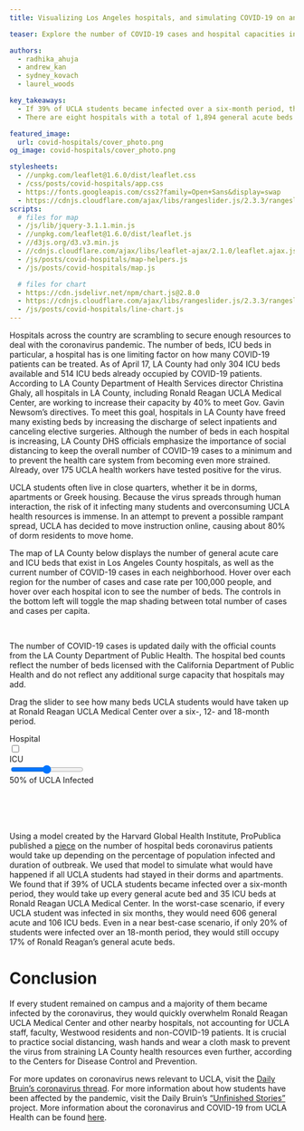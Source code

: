 ```yaml
---
title: Visualizing Los Angeles hospitals, and simulating COVID-19 on an unprotected UCLA

teaser: Explore the number of COVID-19 cases and hospital capacities in each neighborhood within Los Angeles County. What would have happened if UCLA students were on campus and became infected? We investigate the consequences.

authors:
  - radhika_ahuja
  - andrew_kan
  - sydney_kovach
  - laurel_woods

key_takeaways:
  - If 39% of UCLA students became infected over a six-month period, they alone would take up every general acute bed at Ronald Reagan UCLA Medical Center.
  - There are eight hospitals with a total of 1,894 general acute beds and 338 ICU beds within a five-mile radius of UCLA.

featured_image:
  url: covid-hospitals/cover_photo.png
og_image: covid-hospitals/cover_photo.png

stylesheets:
  - //unpkg.com/leaflet@1.6.0/dist/leaflet.css
  - /css/posts/covid-hospitals/app.css
  - https://fonts.googleapis.com/css2?family=Open+Sans&display=swap
  - https://cdnjs.cloudflare.com/ajax/libs/rangeslider.js/2.3.3/rangeslider.min.css
scripts:
  # files for map
  - /js/lib/jquery-3.1.1.min.js
  - //unpkg.com/leaflet@1.6.0/dist/leaflet.js
  - //d3js.org/d3.v3.min.js
  - //cdnjs.cloudflare.com/ajax/libs/leaflet-ajax/2.1.0/leaflet.ajax.js
  - /js/posts/covid-hospitals/map-helpers.js
  - /js/posts/covid-hospitals/map.js

  # files for chart
  - https://cdn.jsdelivr.net/npm/chart.js@2.8.0
  - https://cdnjs.cloudflare.com/ajax/libs/rangeslider.js/2.3.3/rangeslider.min.js
  - /js/posts/covid-hospitals/line-chart.js
---
```


Hospitals across the country are scrambling to secure enough resources to deal with the coronavirus pandemic. The number of beds, ICU beds in particular, a hospital has is one limiting factor on how many COVID-19 patients can be treated. As of April 17, LA County had only 304 ICU beds available and 514 ICU beds already occupied by COVID-19 patients. According to LA County Department of Health Services director Christina Ghaly, all hospitals in LA County, including Ronald Reagan UCLA Medical Center, are working to increase their capacity by 40% to meet Gov. Gavin Newsom’s directives. To meet this goal, hospitals in LA County have freed many existing beds by increasing the discharge of select inpatients and canceling elective surgeries. Although the number of beds in each hospital is increasing, LA County DHS officials emphasize the importance of social distancing to keep the overall number of COVID-19 cases to a minimum and to prevent the health care system from becoming even more strained. Already, over 175 UCLA health workers have tested positive for the virus.

UCLA students often live in close quarters, whether it be in dorms, apartments or Greek housing. Because the virus spreads through human interaction, the risk of it infecting many students and overconsuming UCLA health resources is immense. In an attempt to prevent a possible rampant spread, UCLA has decided to move instruction online, causing about 80% of dorm residents to move home.

The map of LA County below displays the number of general acute care and ICU beds that exist in Los Angeles County hospitals, as well as the current number of COVID-19 cases in each neighborhood. Hover over each region for the number of cases and case rate per 100,000 people, and hover over each hospital icon to see the number of beds. The controls in the bottom left will toggle the map shading between total number of cases and cases per capita.

<div id="map-container">
  <div id="map"></div>
  <p id="updatedate"></p>
</div>

<br/>

The number of COVID-19 cases is updated daily with the official counts from the LA County Department of Public Health. The hospital bed counts reflect the number of beds licensed with the California Department of Public Health and do not reflect any additional surge capacity that hospitals may add.

<script type="text/pyscript" src="python/corona-hospitals/map-scraping.py"></script>

Drag the slider to see how many beds UCLA students would have taken up at Ronald Reagan UCLA Medical Center over a six-, 12- and 18-month period.

<div>
  <div class="chart-wrapper">
    <div id="canvas-wrapper">
      <canvas id="line-chart"></canvas>
    </div>
    <div id="toggle-wrapper">
      <div class="toggle-option">Hospital</div>
      <div>
      <label class="switch">
        <input type="checkbox" onclick="update_line_chart(null, this.checked); update_legend(this.checked);">
        <span class='toggle'></span>
      </label>
      </div>
      <div class="toggle-option">ICU</div>
    </div>
  </div>

  <div id="slider-wrapper">
    <div>
      <input type="range" min="1" max="100" value="50" class="slider" oninput="display_slider_value(this.value, null); update_line_chart(this.value);">
    </div>
    <div id="slider-num">
      <span><span id="percentage-num">50%</span> of UCLA Infected</span>
    </div>
  </div>

  <div id="custom-legend">
    <div class="legend-marker" id="m-total"></div><span class="legend-label" id="total"></span> <br>
    <div class="legend-marker" id="m-ugrad"></div><span class="legend-label" id="ugrad"></span> <br>
    <div class="legend-marker" id="m-grad"></div><span class="legend-label" id="grad"></span> <br>
    <div class="legend-marker" id="m-tot"></div><span class="legend-label" id="tot"></span> <br>
  </div>
</div>

Using a model created by the Harvard Global Health Institute, ProPublica published a <a href="https://projects.propublica.org/graphics/covid-hospitals">piece</a> on the number of hospital beds coronavirus patients would take up depending on the percentage of population infected and duration of outbreak. We used that model to simulate what would have happened if all UCLA students had stayed in their dorms and apartments. We found that if 39% of UCLA students became infected over a six-month period, they would take up every general acute bed and 35 ICU beds at Ronald Reagan UCLA Medical Center. In the worst-case scenario, if every UCLA student was infected in six months, they would need 606 general acute and 106 ICU beds. Even in a near best-case scenario, if only 20% of students were infected over an 18-month period, they would still occupy 17% of Ronald Reagan’s general acute beds.

# Conclusion

If every student remained on campus and a majority of them became infected by the coronavirus, they would quickly overwhelm Ronald Reagan UCLA Medical Center and other nearby hospitals, not accounting for UCLA staff, faculty, Westwood residents and non-COVID-19 patients. It is crucial to practice social distancing, wash hands and wear a cloth mask to prevent the virus from straining LA County health resources even further, according to the Centers for Disease Control and Prevention.

For more updates on coronavirus news relevant to UCLA, visit the <a href="https://features.dailybruin.com/2020/covid-19/">Daily Bruin’s coronavirus thread</a>. For more information about how students have been affected by the pandemic, visit the Daily Bruin’s <a href="https://covidstories.dailybruin.com/">“Unfinished Stories”</a> project. More information about the coronavirus and COVID-19 from UCLA Health can be found <a href="https://www.uclahealth.org/coronavirus">here</a>.
